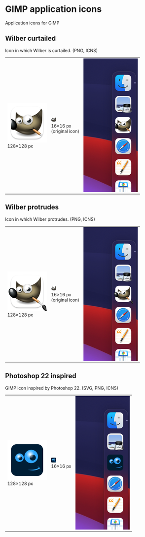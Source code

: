# GIMP application icons
Application icons for GIMP

## Wilber curtailed
Icon in which Wilber is curtailed. (PNG, ICNS)
<table><tbody><tr>
<td><img src="https://github.com/emsspree/GIMP_icons/blob/main/gimp-wilberc.iconset/icon_128x128.png" alt="App icon: gimp-wilberc (128×128 pixels)" />
  <br />128×128&nbsp;px</td>
<td><img src="https://github.com/emsspree/GIMP_icons/blob/main/gimp-wilberc.iconset/icon_16x16.png" alt="App icon: gimp-wilberc (16×16 pixels)" />
  <br />16×16&nbsp;px <br />(original icon)</td>
<td><img src="https://github.com/emsspree/GIMP_icons/blob/main/gimp-wilberc.iconset/preview.png" alt="Dock preview: gimp-wilberc" /></td>
</tr></tbody></table>

## Wilber protrudes
Icon in which Wilber protrudes. (PNG, ICNS)
<table><tbody><tr>
<td><img src="https://github.com/emsspree/GIMP_icons/blob/main/gimp-wilberp.iconset/icon_128x128.png" alt="App icon: gimp-wilberp (128×128 pixels)" />
  <br />128×128&nbsp;px</td>
<td><img src="https://github.com/emsspree/GIMP_icons/blob/main/gimp-wilberp.iconset/icon_16x16.png" alt="App icon: gimp-wilberp (16×16 pixels)" />
  <br />16×16&nbsp;px <br />(original icon)</td>
<td><img src="https://github.com/emsspree/GIMP_icons/blob/main/gimp-wilberp.iconset/preview.png" alt="Dock preview: gimp-wilberp" /></td>
</tr></tbody></table>

## Photoshop 22 inspired
GIMP icon inspired by Photoshop 22. (SVG, PNG, ICNS)
<table><tbody><tr>
<td><img src="https://github.com/emsspree/GIMP_icons/blob/main/gimp-ps22.iconset/icon_128x128.png" alt="App icon: gimp-ps22 (128×128 pixels)" />
  <br />128×128&nbsp;px</td>
<td><img src="https://github.com/emsspree/GIMP_icons/blob/main/gimp-ps22.iconset/icon_16x16.png" alt="App icon: gimp-ps22 (16×16 pixels)" />
  <br />16×16&nbsp;px</td>
<td><img src="https://github.com/emsspree/GIMP_icons/blob/main/gimp-ps22.iconset/preview.png" alt="Dock preview: gimp-ps22" /></td>
</tr></tbody></table>
